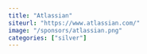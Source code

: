 ```yaml
---
title: "Atlassian"
siteurl: "https://www.atlassian.com/"
image: "/sponsors/atlassian.png"
categories: ["silver"]
---
```


